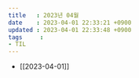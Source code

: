 ```yaml
---
title   : 2023년 04월
date    : 2023-04-01 22:33:21 +0900
updated : 2023-04-01 22:33:48 +0900
tags     : 
- TIL
---
```

- [[2023-04-01]]
